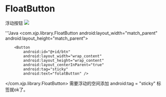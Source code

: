 # FloatButton
浮动按钮
![](https://github.com/xujinping/FloatButton/blob/master/app/src/main/raw/jietu.gif)


'''Java
<com.xjp.library.FloatButton
        android:layout_width="match_parent"
        android:layout_height="match_parent">

        <Button
            android:id="@+id/btn"
            android:layout_width="wrap_content"
            android:layout_height="wrap_content"
            android:layout_centerInParent="true"
            android:tag="sticky"
            android:text="folatButton" />


  </com.xjp.library.FloatButton>
  需要浮动的空间添加  android:tag = "sticky" 标签就ok了。
